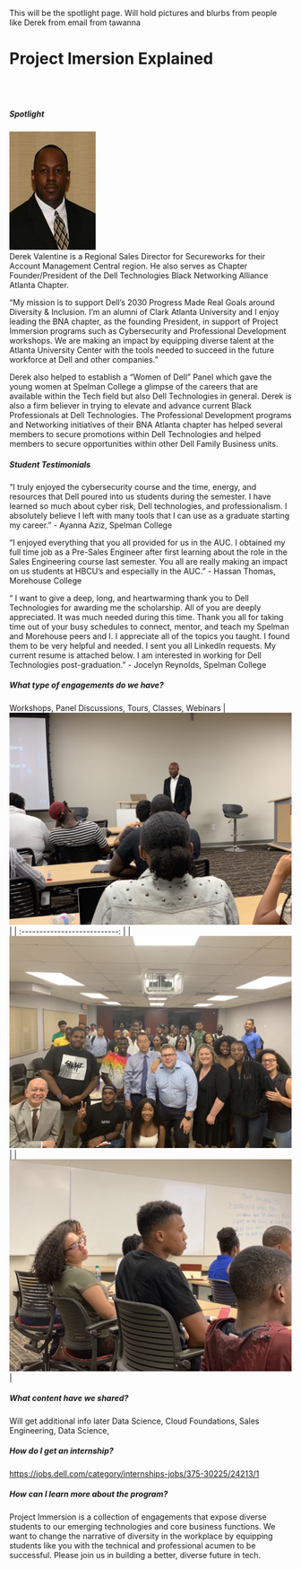 This will be the spotlight page. Will hold pictures and blurbs from people like Derek from email from tawanna
# Project Imersion Explained
<br /><br />
##### Spotlight
![Image](/photos/derek_valentine.jpg) <br />
Derek Valentine is a Regional Sales Director for Secureworks for their Account Management Central region. He also serves as Chapter Founder/President of the Dell Technologies Black Networking Alliance Atlanta Chapter. 
 
“My mission is to support Dell’s 2030 Progress Made Real Goals around Diversity & Inclusion.  I’m an alumni of Clark Atlanta University and I enjoy leading the BNA chapter, as the founding President, in support of Project Immersion programs such as Cybersecurity and Professional Development workshops.  We are making an impact by equipping diverse talent at the Atlanta University Center with the tools needed to succeed in the future workforce at Dell and other companies.”

Derek also helped to establish a “Women of Dell” Panel which gave the young women at Spelman College a glimpse of the careers that are available within the Tech field but also Dell Technologies in general.  Derek is also a firm believer in trying to elevate and advance current Black Professionals at Dell Technologies.  The Professional Development programs and Networking initiatives of their BNA Atlanta chapter has helped several members to secure promotions within Dell Technologies and helped members to secure opportunities within other Dell Family Business units.
<br />

##### Student Testimonials
“I truly enjoyed the cybersecurity course and the time, energy, and resources that Dell poured into us students during the semester. I have learned so much about cyber risk, Dell technologies, and professionalism. I absolutely believe I left with many tools that I can use as a graduate starting my career.” - Ayanna Aziz, Spelman College
 
“I enjoyed everything that you all provided for us in the AUC. I obtained my full time job as a Pre-Sales Engineer after first learning about the role in the Sales Engineering course last semester. You all are really making an impact on us students at HBCU’s and especially in the AUC.” - Hassan Thomas, Morehouse College
 
“ I want to give a deep, long, and heartwarming thank you to Dell Technologies for awarding me the scholarship. All of you are deeply appreciated. It was much needed during this time. Thank you all for taking time out of your busy schedules to connect, mentor, and teach my Spelman and Morehouse peers and I. I appreciate all of the topics you taught. I found them to be very helpful and needed. I sent you all LinkedIn requests. My current resume is attached below. I am interested in working for Dell Technologies post-graduation.” - Jocelyn Reynolds, Spelman College
<br />

##### What type of engagements do we have?
Workshops, Panel Discussions, Tours, Classes, Webinars
| ![Image](/photos/speaker.jpg) |
| :---------------------------: |
| ![Image](/photos/group_photo.jpg) |
| ![Image](/photos/students.jpg) |
<br />

##### What content have we shared? 
Will get additional info later
Data Science, Cloud Foundations, Sales Engineering, Data Science,
<br />

##### How do I get an internship?
https://jobs.dell.com/category/internships-jobs/375-30225/24213/1
<br />

##### How can I learn more about the program?
Project Immersion is a collection of engagements that expose diverse students to our emerging technologies and core business functions. We want to change the narrative of diversity in the workplace by equipping students like you with the technical and professional acumen to be successful. Please join us in building a better, diverse future in tech.
<br />
